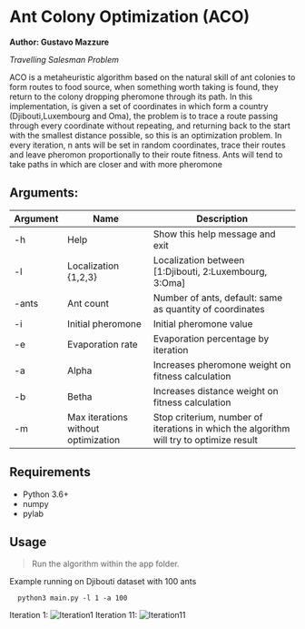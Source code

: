 # Ant Colony Optimization (ACO)
  **Author: Gustavo Mazzure**

  *Travelling Salesman Problem*


  ACO is a metaheuristic algorithm based on the natural skill of ant colonies to form routes to food source, when something worth taking is found, they return to the colony dropping pheromone through its path.
  In this implementation, is given a set of coordinates in which form a country (Djibouti,Luxembourg and Oma), the problem is to trace a route passing through every coordinate without repeating, and returning back to the start with the smallest distance possible, so this is an optimization problem.
  In every iteration, n ants will be set in random coordinates, trace their routes and leave pheromon proportionally to their route fitness. Ants will tend to take paths in which are closer and with more pheromone

## Arguments:
| Argument    | Name  | Description |
| ----------- | -------------------- | ----------- |
|-h           | Help                 | Show this help message and exit |
|-l           | Localization {1,2,3} | Localization between [1:Djibouti, 2:Luxembourg, 3:Oma] |
|-ants        | Ant count            | Number of ants, default: same as quantity of coordinates |
|-i           | Initial pheromone    | Initial pheromone value |
|-e           | Evaporation rate     | Evaporation percentage by iteration |
|-a           | Alpha                | Increases pheromone weight on fitness calculation |
|-b           | Betha                | Increases distance weight on fitness calculation |
|-m           | Max iterations without optimization | Stop criterium, number of iterations in which the algorithm will try to optimize result |

## Requirements
  - Python 3.6+
  - numpy
  - pylab

## Usage

  > Run the algorithm within the app folder.

  Example running on Djibouti dataset with 100 ants
  ```
    python3 main.py -l 1 -a 100
  ```
  
 
 Iteration 1:
     ![Iteration1](https://github.com/GMazzure/Python-Ant-Colony-Optimization-traveling-salesman-problem/assets/135989764/2757af55-060d-40ae-81d5-45bc59000208)
 Iteration 11:
     ![Iteration11](https://github.com/GMazzure/Python-Ant-Colony-Optimization-traveling-salesman-problem/assets/135989764/0a699052-2e95-43c8-bdf9-e3f1308ff4cd)

  
